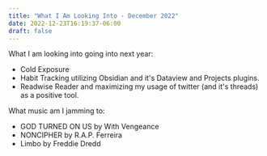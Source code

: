 ```yaml
---
title: "What I Am Looking Into - December 2022"
date: 2022-12-23T16:19:37-06:00
draft: false
---
```


What I am looking into going into next year:
- Cold Exposure
- Habit Tracking utilizing Obsidian and it's Dataview and Projects plugins.
- Readwise Reader and maximizing my usage of twitter (and it's threads) as a positive tool. 

What music am I jamming to:
- GOD TURNED ON US by With Vengeance
- NONCIPHER by R.A.P. Ferreira
- Limbo by Freddie Dredd